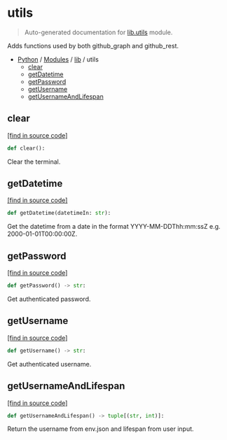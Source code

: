# utils

> Auto-generated documentation for [lib.utils](../../lib/utils.py) module.

Adds functions used by both github_graph and github_rest.

- [Python](../README.md#python-index) / [Modules](../README.md#python-modules) / [lib](index.md#lib) / utils
    - [clear](#clear)
    - [getDatetime](#getdatetime)
    - [getPassword](#getpassword)
    - [getUsername](#getusername)
    - [getUsernameAndLifespan](#getusernameandlifespan)

## clear

[[find in source code]](../../lib/utils.py#L15)

```python
def clear():
```

Clear the terminal.

## getDatetime

[[find in source code]](../../lib/utils.py#L20)

```python
def getDatetime(datetimeIn: str):
```

Get the datetime from a date in the format YYYY-MM-DDThh:mm:ssZ e.g. 2000-01-01T00:00:00Z.

## getPassword

[[find in source code]](../../lib/utils.py#L30)

```python
def getPassword() -> str:
```

Get authenticated password.

## getUsername

[[find in source code]](../../lib/utils.py#L25)

```python
def getUsername() -> str:
```

Get authenticated username.

## getUsernameAndLifespan

[[find in source code]](../../lib/utils.py#L35)

```python
def getUsernameAndLifespan() -> tuple[(str, int)]:
```

Return the username from env.json and lifespan from user input.
